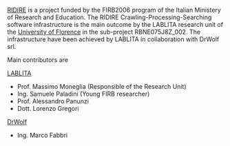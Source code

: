 [RIDIRE](http://lablita.dit.unifi.it/projects/RIDIRE "") is a project funded by the FIRB2006 
program of the Italian Ministery of Research and Education. 
The RIDIRE Crawling-Processing-Searching software infrastructure is the main outcome by the LABLITA research unit 
of the [University of Florence](http://www.unifi.it "") in the sub-project RBNE075J8Z_002. 
The infrastructure have been achieved by LABLITA in collaboration with DrWolf srl.

 

Main contributors are 

[LABLITA](http://lablita.dit.unifi.it "")
* Prof. Massimo Moneglia (Responsible of the Research Unit)
* Ing. Samuele Paladini (Young FIRB researcher)
* Prof. Alessandro Panunzi
* Dott. Lorenzo Gregori

[DrWolf](http://www.drwolf.it "")
* Ing. Marco Fabbri
